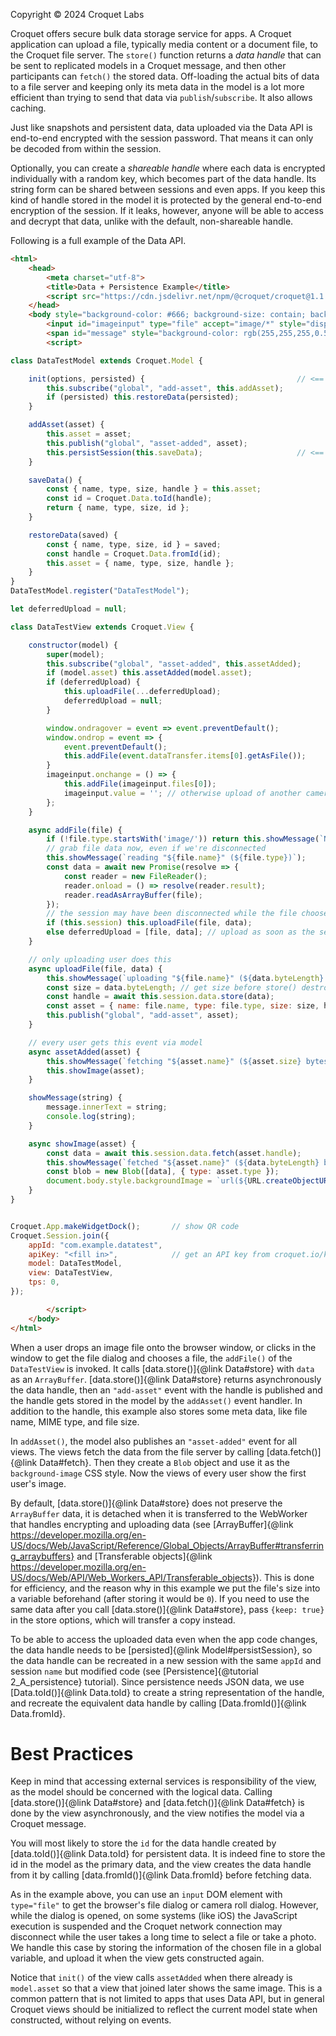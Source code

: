 Copyright © 2024 Croquet Labs

Croquet offers secure bulk data storage service for apps. A Croquet application can upload a file, typically media content or a document file, to the Croquet file server. The `store()` function returns a *data handle* that can be sent to replicated models in a Croquet message, and then other participants can `fetch()` the stored data. Off-loading the actual bits of data to a file server and keeping only its meta data in the model is a lot more efficient than trying to send that data via `publish`/`subscribe`. It also allows caching.

Just like snapshots and persistent data, data uploaded via the Data API is end-to-end encrypted with the session password. That means it can only be decoded from within the session.

Optionally, you can create a *shareable handle* where each data is encrypted individually with a random key, which becomes part of the data handle.
Its string form can be shared between sessions and even apps. If you keep this kind of handle stored in the model it is protected by the general end-to-end encryption of the session.
If it leaks, however, anyone will be able to access and decrypt that data, unlike with the default, non-shareable handle.

Following is a full example of the Data API.

~~~~ HTML
<html>
    <head>
        <meta charset="utf-8">
        <title>Data + Persistence Example</title>
        <script src="https://cdn.jsdelivr.net/npm/@croquet/croquet@1.1.0"></script>
    </head>
    <body style="background-color: #666; background-size: contain; background-repeat: no-repeat; background-position: center;" onclick="imageinput.click()">
        <input id="imageinput" type="file" accept="image/*" style="display:none;">
        <span id="message" style="background-color: rgb(255,255,255,0.5);">click to import picture, or drag-and-drop one</i></span>
        <script>

class DataTestModel extends Croquet.Model {

    init(options, persisted) {                                  // <== Croquet Persistence
        this.subscribe("global", "add-asset", this.addAsset);
        if (persisted) this.restoreData(persisted);
    }

    addAsset(asset) {
        this.asset = asset;
        this.publish("global", "asset-added", asset);
        this.persistSession(this.saveData);                     // <== Croquet Persistence
    }

    saveData() {
        const { name, type, size, handle } = this.asset;
        const id = Croquet.Data.toId(handle);
        return { name, type, size, id };
    }

    restoreData(saved) {
        const { name, type, size, id } = saved;
        const handle = Croquet.Data.fromId(id);
        this.asset = { name, type, size, handle };
    }
}
DataTestModel.register("DataTestModel");

let deferredUpload = null;

class DataTestView extends Croquet.View {

    constructor(model) {
        super(model);
        this.subscribe("global", "asset-added", this.assetAdded);
        if (model.asset) this.assetAdded(model.asset);
        if (deferredUpload) {
            this.uploadFile(...deferredUpload);
            deferredUpload = null;
        }

        window.ondragover = event => event.preventDefault();
        window.ondrop = event => {
            event.preventDefault();
            this.addFile(event.dataTransfer.items[0].getAsFile());
        }
        imageinput.onchange = () => {
            this.addFile(imageinput.files[0]);
            imageinput.value = ''; // otherwise upload of another camera image won't trigger onchange
        };
    }

    async addFile(file) {
        if (!file.type.startsWith('image/')) return this.showMessage(`Not an image: "${file.name}" (${file.type})`);
        // grab file data now, even if we're disconnected
        this.showMessage(`reading "${file.name}" (${file.type})`);
        const data = await new Promise(resolve => {
            const reader = new FileReader();
            reader.onload = () => resolve(reader.result);
            reader.readAsArrayBuffer(file);
        });
        // the session may have been disconnected while the file chooser dialog was open
        if (this.session) this.uploadFile(file, data);
        else deferredUpload = [file, data]; // upload as soon as the session is back
    }

    // only uploading user does this
    async uploadFile(file, data) {
        this.showMessage(`uploading "${file.name}" (${data.byteLength} bytes}`);
        const size = data.byteLength; // get size before store() destroys the data
        const handle = await this.session.data.store(data);                     // <== Croquet Data API
        const asset = { name: file.name, type: file.type, size: size, handle };
        this.publish("global", "add-asset", asset);
    }

    // every user gets this event via model
    async assetAdded(asset) {
        this.showMessage(`fetching "${asset.name}" (${asset.size} bytes}`);
        this.showImage(asset);
    }

    showMessage(string) {
        message.innerText = string;
        console.log(string);
    }

    async showImage(asset) {
        const data = await this.session.data.fetch(asset.handle);               // <== Croquet Data API
        this.showMessage(`fetched "${asset.name}" (${data.byteLength} bytes)`);
        const blob = new Blob([data], { type: asset.type });
        document.body.style.backgroundImage = `url(${URL.createObjectURL(blob)})`;
    }
}


Croquet.App.makeWidgetDock();       // show QR code
Croquet.Session.join({
    appId: "com.example.datatest",
    apiKey: "<fill in>",            // get an API key from croquet.io/keys
    model: DataTestModel,
    view: DataTestView,
    tps: 0,
});

        </script>
    </body>
</html>
~~~~

When a user drops an image file onto the browser window, or clicks in the window to get the file dialog and chooses a file, the `addFile()` of the `DataTestView` is invoked. It calls [data.store()]{@link Data#store} with `data` as an `ArrayBuffer`. [data.store()]{@link Data#store} returns asynchronously the data handle, then an `"add-asset"` event with the handle is published and the handle gets stored in the model by the `addAsset()` event handler. In addition to the handle, this example also stores some meta data, like file name, MIME type, and file size.

In `addAsset()`, the model also publishes an `"asset-added"` event for all views. The views fetch the data from the file server by calling [data.fetch()]{@link Data#fetch}. Then they create a `Blob` object and use it as the `background-image` CSS style. Now the views of every user show the first user's image.

By default, [data.store()]{@link Data#store} does not preserve the `ArrayBuffer` data, it is detached when it is transferred to the WebWorker that handles encrypting and uploading data (see [ArrayBuffer]{@link https://developer.mozilla.org/en-US/docs/Web/JavaScript/Reference/Global_Objects/ArrayBuffer#transferring_arraybuffers} and [Transferable objects]{@link https://developer.mozilla.org/en-US/docs/Web/API/Web_Workers_API/Transferable_objects}). This is done for efficiency, and the reason why in this example we put the file's size into a variable beforehand (after storing it would be `0`). If you need to use the same data after you call [data.store()]{@link Data#store}, pass `{keep: true}` in the store options, which will transfer a copy instead.

To be able to access the uploaded data even when the app code changes, the data handle needs to be [persisted]{@link Model#persistSession}, so the data handle can be recreated in a new session with the same `appId` and session `name` but modified code (see [Persistence]{@tutorial 2_A_persistence} tutorial). Since persistence needs JSON data, we use [Data.toId()]{@link Data.toId} to create a string representation of the handle, and recreate the equivalent data handle by calling [Data.fromId()]{@link Data.fromId}.

# Best Practices
Keep in mind that accessing external services is responsibility of the view, as the model should be concerned with the logical data.  Calling [data.store()]{@link Data#store} and  [data.fetch()]{@link Data#fetch} is done by the view asynchronously, and the view notifies the model via a Croquet message.

You will most likely to store the `id` for the data handle created by [data.toId()]{@link Data.toId} for persistent data. It is indeed fine to store the id in the model as the primary data, and the view creates the data handle from it by calling [data.fromId()]{@link Data.fromId} before fetching data.

As in the example above, you can use an `input` DOM element with `type="file"` to get the browser's file dialog or camera roll dialog. However, while the dialog is opened, on some systems (like iOS) the JavaScript execution is suspended and the Croquet network connection may disconnect while the user takes a long time to select a file or take a photo. We handle this case by storing the information of the chosen file in a global variable, and upload it when the view gets constructed again.

Notice that `init()` of the view calls `assetAdded` when there already is `model.asset` so that a view that joined later shows the same image. This is a common pattern that is not limited to apps that uses Data API, but in general Croquet views should be initialized to reflect the current model state when constructed, without relying on events.